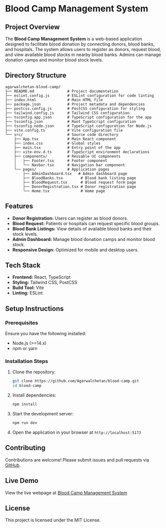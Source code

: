 # Blood Camp Management System

## Project Overview
The **Blood Camp Management System** is a web-based application designed to facilitate blood donation by connecting donors, blood banks, and hospitals. The system allows users to register as donors, request blood, and view available blood stocks in nearby blood banks. Admins can manage donation camps and monitor blood stock levels.

## Directory Structure
```
agarwalchetan-blood-camp/
├── README.md               # Project documentation
├── eslint.config.js        # ESLint configuration for code linting
├── index.html              # Main HTML file
├── package.json            # Project metadata and dependencies
├── postcss.config.js       # PostCSS configuration for styling
├── tailwind.config.js      # Tailwind CSS configuration
├── tsconfig.app.json       # TypeScript configuration for the app
├── tsconfig.json           # Root TypeScript configuration
├── tsconfig.node.json      # TypeScript configuration for Node.js
├── vite.config.ts          # Vite configuration file
└── src/                    # Source code directory
    ├── App.tsx             # Main React component
    ├── index.css           # Global styles
    ├── main.tsx            # Entry point of the app
    ├── vite-env.d.ts       # TypeScript environment declarations
    ├── components/         # Reusable UI components
    │   ├── Footer.tsx      # Footer component
    │   └── Navbar.tsx      # Navigation bar component
    └── pages/              # Application pages
        ├── AdminDashboard.tsx   # Admin dashboard page
        ├── BloodBanks.tsx        # Blood bank listing page
        ├── BloodRequest.tsx      # Blood request form page
        ├── DonorRegistration.tsx # Donor registration page
        └── Home.tsx              # Home page
```

## Features
- **Donor Registration:** Users can register as blood donors.
- **Blood Request:** Patients or hospitals can request specific blood groups.
- **Blood Bank Listings:** View details of available blood banks and their stock levels.
- **Admin Dashboard:** Manage blood donation camps and monitor blood stock.
- **Responsive Design:** Optimized for mobile and desktop users.

## Tech Stack
- **Frontend:** React, TypeScript
- **Styling:** Tailwind CSS, PostCSS
- **Build Tool:** Vite
- **Linting:** ESLint

## Setup Instructions
### Prerequisites
Ensure you have the following installed:
- Node.js (>=14.x)
- npm or yarn

### Installation Steps
1. Clone the repository:
   ```sh
   git clone https://github.com/Agarwalchetan/blood-camp.git
   cd blood-camp
   ```
2. Install dependencies:
   ```sh
   npm install
   ```
3. Start the development server:
   ```sh
   npm run dev
   ```
4. Open the application in your browser at `http://localhost:5173`

## Contributing
Contributions are welcome! Please submit issues and pull requests via [GitHub](https://github.com/Agarwalchetan/blood-camp).

## Live Demo
View the live webpage at [Blood Camp Management System](https://zesty-puppy-bfd232.netlify.app/)

## License
This project is licensed under the MIT License.

